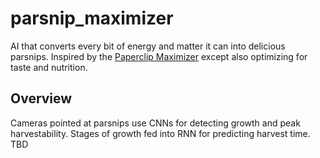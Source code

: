 # parsnip_maximizer
AI that converts every bit of energy and matter it can into delicious parsnips. Inspired by the [Paperclip Maximizer](https://en.wikipedia.org/wiki/Instrumental_convergence#Paperclip_maximizer) except also optimizing for taste and nutrition. 

## Overview
Cameras pointed at parsnips use CNNs for detecting growth and peak harvestability. 
Stages of growth fed into RNN for predicting harvest time.
TBD
